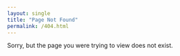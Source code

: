 ```yaml
---
layout: single
title: "Page Not Found"
permalink: /404.html
---
```


Sorry, but the page you were trying to view does not exist.
